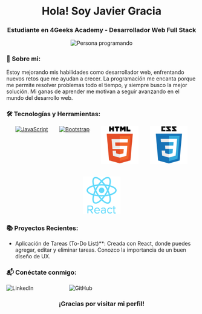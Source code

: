 <h1 align="center">Hola! Soy Javier Gracia</h1>
<h3 align="center">Estudiante en 4Geeks Academy - Desarrollador Web Full Stack</h3>

<p align="center">
  <!-- Reemplaza el siguiente enlace con una imagen de una persona programando -->
  <img src="https://cdn-icons-png.flaticon.com/512/3271/3271001.png" alt="Persona programando" width="200"/>
</p>

###  🎯 Sobre mi:
Estoy mejorando mis habilidades como desarrollador web, enfrentando nuevos retos que me ayudan a crecer. La programación me encanta porque me permite resolver problemas todo el tiempo, y siempre busco la mejor solución. Mi ganas de aprender me motivan a seguir avanzando en el mundo del desarrollo web.

### 🛠 Tecnologías y Herramientas:
<div style="display: flex; justify-content: center; gap: 30px; flex-wrap: wrap;">
  <!-- JavaScript -->
  <div>
    <a href="https://developer.mozilla.org/es/docs/Web/JavaScript" target="_blank">
      <img src="https://cdn.iconscout.com/icon/free/png-256/javascript-2752148-2284965.png" alt="JavaScript" width="100" height="100"/>
    </a>
  </div>

  <!-- Bootstrap -->
  <div>
    <a href="https://getbootstrap.com" target="_blank">
      <img src="https://brandlogos.net/wp-content/uploads/2021/09/bootstrap-logo.png" alt="Bootstrap" width="110" height="110"/>
    </a>
  </div>

  <!-- HTML5 -->
  <div>
    <a href="https://www.w3.org/html/" target="_blank">
      <img src="https://raw.githubusercontent.com/devicons/devicon/master/icons/html5/html5-original-wordmark.svg" alt="HTML5" width="100" height="100"/>
    </a>
  </div>

  <!-- CSS3 -->
  <div>
    <a href="https://www.w3schools.com/css/" target="_blank">
      <img src="https://raw.githubusercontent.com/devicons/devicon/master/icons/css3/css3-original-wordmark.svg" alt="CSS3" width="100" height="100"/>
    </a>
  </div>

  <!-- React -->
  <div>
    <a href="https://reactjs.org/" target="_blank">
      <img src="https://raw.githubusercontent.com/devicons/devicon/master/icons/react/react-original-wordmark.svg" alt="React" width="100" height="100"/>
    </a>
  </div>
</div>


### 📚 Proyectos Recientes:
- Aplicación de Tareas (To-Do List)**: Creada con React, donde puedes agregar, editar y eliminar tareas. Conozco la importancia de un buen diseño de UX.

### 📬 Conéctate conmigo:
<p align="left">
  <a href="https://www.linkedin.com/in/javier-a-gracia-v" target="_blank" style="text-decoration: none; margin-right: 90px; display: inline-block;">
    <img src="https://raw.githubusercontent.com/rahuldkjain/github-profile-readme-generator/master/src/images/icons/Social/linked-in-alt.svg" alt="LinkedIn" height="50" width="60"/>
  </a>
  <a href="https://github.com/javiergracia47" target="_blank" style="text-decoration: none; display: inline-block;">
    <img src="https://raw.githubusercontent.com/rahuldkjain/github-profile-readme-generator/master/src/images/icons/Social/github.svg" alt="GitHub" height="50" width="60"/>
  </a>
</p>

<h3 align="center">¡Gracias por visitar mi perfil!</h3>

